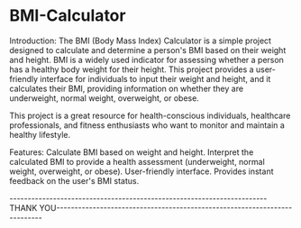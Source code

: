 # BMI-Calculator

Introduction:
The BMI (Body Mass Index) Calculator is a simple project designed to calculate and determine a person's BMI based on their weight and height. BMI is a widely used indicator for assessing whether a person has a healthy body weight for their height. This project provides a user-friendly interface for individuals to input their weight and height, and it calculates their BMI, providing information on whether they are underweight, normal weight, overweight, or obese.

This project is a great resource for health-conscious individuals, healthcare professionals, and fitness enthusiasts who want to monitor and maintain a healthy lifestyle.

Features:
Calculate BMI based on weight and height.
Interpret the calculated BMI to provide a health assessment (underweight, normal weight, overweight, or obese).
User-friendly interface.
Provides instant feedback on the user's BMI status.

-----------------------------------------------------------------------THANK YOU--------------------------------------------------------------------------
